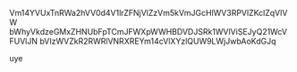 Vm14YVUxTnRWa2hVV0d4V1lrZFNjVlZzVm5kVmJGcHlWV3RPVlZKclZqVlVW
bWhyVkdzeGMxZHNUbFpTCmJFWXpWWHBDVDJSRk1WVlViSEJyQ21WcVFUVlJN
bVIzWVZkR2RWRlVNRXREYm14cVlXYzlQUW9LWjJwbAoKdGJq

uye